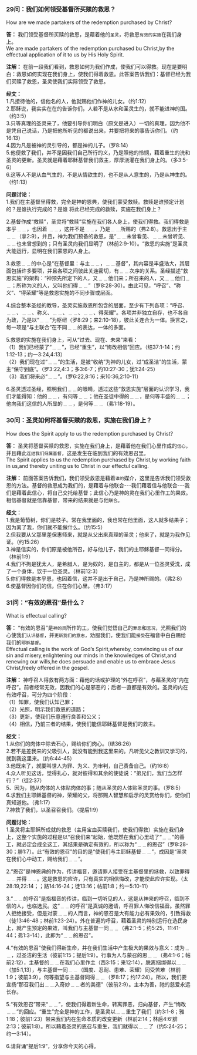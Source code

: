 ### 29问：我们如何领受基督所买赎的救恩？
How are we made partakers of the redemption purchased by Christ?  

**答：** 我们领受基督所买赎的救恩，是藉着他的`圣灵`，将救恩`有效的实施`在我们身上。  
We are made partakers of the redemption purchased bu Christ,by the effectual application of it to us by His Holy Spirit.  

**注解：** 在前一段我们看到，救恩如何为我们作成，使我们可以得救。现在是要明白：救恩如何实现在我们身上，使我们得着救恩。此答案告诉我们：基督已经为我们买赎了救恩，圣灵使我们实际领受了救恩。

**经文：**  
1.凡接待他的，信他名的人，他就赐他们作神的儿女。（约1:12）  
2.耶稣说，我实实在在的告诉你们，人若不是从水和圣灵生的，就不能进神的国。（约3:5）  
3.只等真理的圣灵来了，他要引导你们明白（原文是进入）一切的真理，因为他不是凭自己说话，乃是把他所听见的都说出来，并要把将来的事告诉你们。（约16:13）  
4.因为凡是被神的灵引导的，都是神的儿子。（罗8:14）  
5.他便救了我们，并不是因我们自己所行的义，乃是照他的怜悯，藉着重生的洗和圣灵的更新。圣灵就是藉着耶稣基督我们救主，厚厚浇灌在我们身上的。（多3:5-6）  
6.这等人不是从血气生的，不是从情欲生的，也不是从人意生的，乃是从神生的。（约1:13）  

**问题讨论：**  
1.我们在主基督里得救，完全是神的恩典，使我们蒙受救赎。救赎是谁预定计划的？是谁执行完成的？是谁
将此已经完成的救赎，实施在我们身上？  

2.基督作成“救赎”，圣灵将“救赎”实施在我们各人身上，使我们得救。我们得救是本乎﹍﹍，也因着
﹍﹍，这并不是﹍﹍，乃是﹍﹍所赐的（弗2:8）。救恩出于主﹍﹍（拿2:9），并且，神为我们预备的救恩，是“﹍﹍未曾看见、﹍﹍未曾听见、﹍﹍也未曾想到的；只有圣灵向我们显明了（林前2:9-10）。“救恩的实施”是圣灵大能运行，显明在我们蒙恩的人身上。  

3.救恩﹍﹍的中心是“在基督里：与主﹍﹍，﹍﹍基督”，其内容是丰盛浩大，其层面包括许多要项，并且各项之间彼此关连密切，有﹍﹍次序的关系。圣经描述“救恩实施”的架构：“神预先所定下的人，又﹍﹍他们来；所召来的人，又﹍﹍他们﹍﹍；所称为义的人，又叫他们得﹍﹍”（罗8:28-30）。由此可见，“呼召”、“称义”、“得荣耀”等是救恩实施的不同步骤或层面。  

4.综合整本圣经的教导，圣灵实施救恩所包含的层面，至少有下列各项：“呼召、﹍﹍、﹍﹍、称义、﹍﹍、﹍﹍、﹍﹍、得荣耀”。各项并非独立自存，也不各自为政，乃是以“﹍﹍”为枢纽（罗8:29；来2:10-18），彼此关连合为一体。换言之，每一项是“与主联合”在不同﹍﹍的表达，一体的多面。  

5.救恩的实施在我们身上，可从“过去、现在、未来”来看：  
（1）我们已经蒙了“﹍﹍”，已经“重生”，以“悔改相信”回应。（结37:1-14；约1:12-13；约一3:24,4:13）  
（2）我们现在过“﹍﹍”的生活，是被“收纳”为神的儿女，过“成圣洁”的生活，蒙主“保守到底”。（罗3:22,4:3；多3:6-7；约10:27-30；犹1:24-25）  
（3）我们将来必“﹍﹍”。（罗6:22,8:16；来10:36,2:10-11）  

6.圣灵透过圣经，照明我们﹍﹍的眼睛，透过这些“救恩实施”层面的认识学习，我们才能得知：他的﹍﹍，有何等﹍﹍；他在圣徒中得的﹍﹍，是何等丰盛的﹍﹍；他向我们这信的人所显的﹍﹍，是何等﹍﹍（弗1:18-19）。


### 30问：圣灵如何将基督买赎的救恩，实施在我们身上？
How does the Spirit apply to us the redemption purchased by Christ?  

**答：** 圣灵将基督买赎的救恩，实施在我们身上，是藉着他在我们心里作成的`信心`，并且藉此`连结我们归属基督`，这是发生在临到我们的有效恩召里。  
The Spirit applies to us the redemption purchased by Christ,by working faith in us,and thereby uniting us to Christ in our effectul calling.  

**注解：** 前面答案告诉我们，我们领受救恩是藉着`谁的`媒介，这里是告诉我们领受救恩的方法。基督的救恩成为我们的，是藉着与他联合---我们藉着信与他联合---我们是藉着此信心，将自己交托给基督；此信心乃是神的灵在我们心里作工的果效。相信基督就是信靠基督，带来的结果就是与他`联合`。

**经文：**  
1.我是葡萄树，你们是枝子。常在我里面的，我也常在他里面，这人就多结果子；因为离了我，你们就不能做什么。（约15:5）  
2.但我要从父那里差保惠师来，就是从父出来真理的圣灵；他来了，就是为我作见证。（约15:26）  
3.神是信实的，你们原是被他所召，好与他儿子，我们的主耶稣基督一同得分。（林前1:9）  
4.我们不拘是犹太人，是希腊人，是为奴的，是自主的，都是从一位圣灵受洗，成了一个身体，饮于一位圣灵。（林前12:3）  
5.你们得救是本乎恩，也因着信，这并不是出于自己，乃是神所赐的。（弗2:8）  
6.使基督因你们的信，住在你们心里。（弗3:17）  


### 31问：“有效的恩召”是什么？
What is effectual calling?  

**答：** “有效的恩召”是`神的灵`所作的工，使我们觉悟自己的`罪恶`和`苦况`，光照我们的心使我们`认识基督`，并`更新我们的意志`，劝服我们，使我们能`接受`在福音中白白赐给我们的`耶稣基督`。  
Effectual calling is the work of God’s Spirit,whereby, convincing us of our sin and misery,enlightening our minds in the knowledges of Christ,and renewing our wills,he does persuade and  enable us to embrace Jesus Christ,freely offered in the gospel.  

**注解：** 神呼召人得救有两方面：藉他的话或护理的“外在呼召”，与藉圣灵的“内在呼召”。前者经常无效，因我们的心是邪恶的；后者一直都是有效的。圣灵的内在有效呼召，可分为四个阶段：  
（1）知罪，使我们认知己罪；  
（2）光照，明示我们救恩的道路；  
（3）更新，使我们乐意遵行良善和公义；  
（4）相信，乃前三者的结果，使我们能信耶稣基督是我们的救主。  

**经文：**  
1.从你们的肉体中除去石心，赐给你们肉心。（结36:26）  
2.若不是差我来的父吸引人，就没有能到我这里来的。凡听见父之教训又学习的，就到我这里来。（约6:44-45）  
3.他既来了，就要叫世人为罪、为义、为审判，自己责备自己。（约16:8）  
4.众人听见这话，觉得扎心，就对彼得和其余的使徒说：“弟兄们，我们当怎样行？”（徒2:37）  
5、因为，随从肉体的人体贴肉体的事；随从圣灵的人体贴圣灵的事。（罗8:5）  
6.求我们主耶稣基督的神，荣耀的父，将那赐人智慧和启示的灵赏给你们，使你们真知道他。（弗1:17）  
7.神救了我们，以圣召召我们。（提后1:9）  

**问题讨论：**  
1.圣灵将主耶稣所成就的救恩（主用宝血买赎我们，使我们得救）实施在我们身上，这整个实施的过程是以“召我们来”起始，他既然在我们心里动了“﹍﹍”的善工，就必定会成全这工，其结果是确定有效的，所以称为“﹍﹍的恩召”（罗8:28-30；腓1:7）。此“有效的恩召”的目的是“使我们与主耶稣基督﹍﹍”，成因是“圣灵在我们心中动工，赐给我们﹍﹍”。  

2.“恩召”是神恩典的作为，传讲福音，邀请罪人接受在主基督里的拯救，以致罪得﹍﹍并得﹍﹍。这是救恩的应许，只有真实的相信悔改，才能使此应许实现。（太28:19,22:14；；路14:16-24；徒13:16；帖前1:8；约一5:10-11）  

3.“﹍﹍的呼召”是指福音的传讲，临到一切听见的人，这是从神来的呼召，临到不信的人，也临选民。这“﹍﹍的呼召”是真诚的邀请，呼召罪人悔改信福音。虽然罪人拒绝接受，但是对蒙﹍﹍的人而言，神的恩召是大有能力必有果效的，引致得救（徒13:46-48；林前1:23-24）。外在普遍的呼召，藉着圣灵的特别运行在选民身上，就产生预定的果效，叫我们与主基督一同﹍﹍（弗2:1-5；约5:25，11:41-44；弗1:3-14），此即为“﹍﹍的恩召”。  

4.“有效的恩召”使我们得新生命，并在我们生活中产生极大的果效与意义：成为﹍﹍，过圣洁的生活（彼前1:15；提后1:9）。行事为人与蒙召的恩﹍﹍（弗4:1-6；帖前2:12），主基督的﹍﹍在我们心里作主（西3:15；来12:14），脱离捆绑得以﹍﹍（加5:1,13），与主基督一同﹍﹍（国度、忍耐、患难、荣耀）同受苦难（林前1:9；彼前3:9），何等指望与主基督同得﹍﹍（罗8:17；约17:24）。所以，我们要宣扬“那召我们出﹍﹍入奇妙﹍﹍者的美德”（彼前2:9）。主本为善，祂的慈爱永远长存。  

5.“有效恩召”带来“﹍﹍”，使我们得着新生命，转离罪恶，归向基督，产生“悔改﹍﹍”的回应。“重生”完全是神的工作，是圣灵以﹍﹍重生了我们（约3:1-8；雅1:18；彼前1:23）带来我们内在生命本质的改变更新（林前2:14；林后4:6‘腓2:13；彼前1:8）。所以藉着圣灵的恩召与重生，我们就得以﹍﹍了（约5:24-25；约一3:14）。  

6.请背诵“提后1:9”，分享你今天的心得。  



